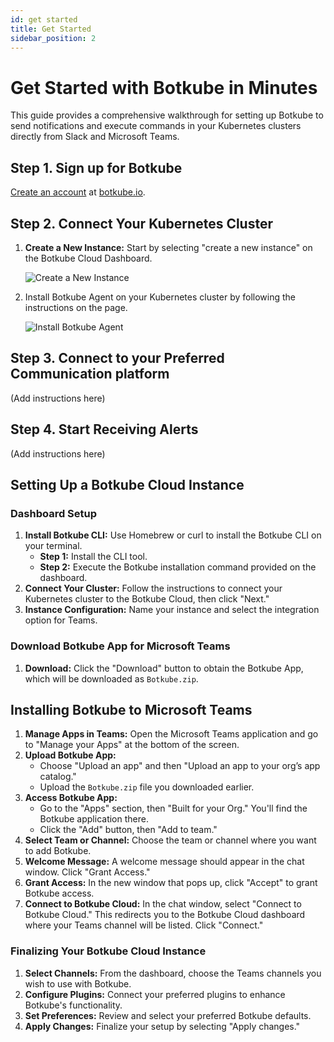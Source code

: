 ```yaml
---
id: get started
title: Get Started
sidebar_position: 2
---
```


# Get Started with Botkube in Minutes

This guide provides a comprehensive walkthrough for setting up Botkube to send notifications and execute commands in your Kubernetes clusters directly from Slack and Microsoft Teams.

## Step 1. Sign up for Botkube

[Create an account](https://app.botkube.io/) at [botkube.io](http://botkube.io).

## Step 2. Connect Your Kubernetes Cluster

1. **Create a New Instance:** Start by selecting "create a new instance" on the Botkube Cloud Dashboard.
   
   ![Create a New Instance](https://prod-files-secure.s3.us-west-2.amazonaws.com/6d17395d-184a-4108-baf0-ac74e6b1f3f6/753d31d8-d351-4b31-bfb7-0cdcb661d36e/Untitled.png)
   
2. Install Botkube Agent on your Kubernetes cluster by following the instructions on the page.
   
   ![Install Botkube Agent](https://prod-files-secure.s3.us-west-2.amazonaws.com/6d17395d-184a-4108-baf0-ac74e6b1f3f6/f40a1829-089a-412c-8442-a76784e33a04/Untitled.png)

## Step 3. Connect to your Preferred Communication platform

(Add instructions here)

## Step 4. Start Receiving Alerts

(Add instructions here)

## Setting Up a Botkube Cloud Instance

### Dashboard Setup

1. **Install Botkube CLI:** Use Homebrew or curl to install the Botkube CLI on your terminal.
   - **Step 1:** Install the CLI tool.
   - **Step 2:** Execute the Botkube installation command provided on the dashboard.
2. **Connect Your Cluster:** Follow the instructions to connect your Kubernetes cluster to the Botkube Cloud, then click "Next."
3. **Instance Configuration:** Name your instance and select the integration option for Teams.

### Download Botkube App for Microsoft Teams

1. **Download:** Click the "Download" button to obtain the Botkube App, which will be downloaded as `Botkube.zip`.

## Installing Botkube to Microsoft Teams

1. **Manage Apps in Teams:** Open the Microsoft Teams application and go to "Manage your Apps" at the bottom of the screen.
2. **Upload Botkube App:**
   - Choose "Upload an app" and then "Upload an app to your org’s app catalog."
   - Upload the `Botkube.zip` file you downloaded earlier.
3. **Access Botkube App:**
   - Go to the "Apps" section, then "Built for your Org." You'll find the Botkube application there.
   - Click the "Add" button, then "Add to team."
4. **Select Team or Channel:** Choose the team or channel where you want to add Botkube.
5. **Welcome Message:** A welcome message should appear in the chat window. Click "Grant Access."
6. **Grant Access:** In the new window that pops up, click "Accept" to grant Botkube access.
7. **Connect to Botkube Cloud:** In the chat window, select "Connect to Botkube Cloud." This redirects you to the Botkube Cloud dashboard where your Teams channel will be listed. Click "Connect."

### Finalizing Your Botkube Cloud Instance

1. **Select Channels:** From the dashboard, choose the Teams channels you wish to use with Botkube.
2. **Configure Plugins:** Connect your preferred plugins to enhance Botkube's functionality.
3. **Set Preferences:** Review and select your preferred Botkube defaults.
4. **Apply Changes:** Finalize your setup by selecting "Apply changes."
```